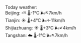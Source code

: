 Today weather:  
Beijing: ⛅️  🌡️-1°C 🌬️↖7km/h  
Tianjin: ☀️ 🌡️+4°C 🌬️←11km/h  
Shijiazhuang: ☀️ 🌡️+3°C 🌬️↙4km/h  
Tangshan: ☁️ 🌡️-1°C 🌬️↖7km/h  

